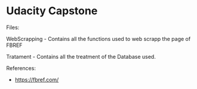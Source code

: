 # Udacity Capstone
Files:

WebScrapping - Contains all the functions used to web scrapp the page of FBREF

Tratament - Contains all the treatment of the Database used.


References:

* https://fbref.com/
